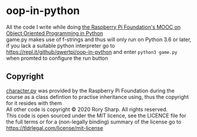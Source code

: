 # oop-in-python
All the code I write while doing [the Raspberry Pi Foundation's MOOC on Object Oriented Programming in Python](https://www.futurelearn.com/courses/object-oriented-principles)  
game.py makes use of f-strings and thus will only run on Python 3.6 or later, if you lack a suitable python interpreter go to https://repl.it/github/qwertpi/oop-in-python and enter `python3 game.py` when promted to configure the run button  
## Copyright
[character.py](character.py) was provided by the Raspberry Pi Foundation during the course as a class defintion to practise inheritance using, thus the copyright for it resides with them  
All other code is copyright © 2020  Rory Sharp. All rights reserved.  
This code is open sourced under the MIT licence, see the LICENCE file for the full terms or for a (non-legally binding) summary of the license go to https://tldrlegal.com/license/mit-license  
